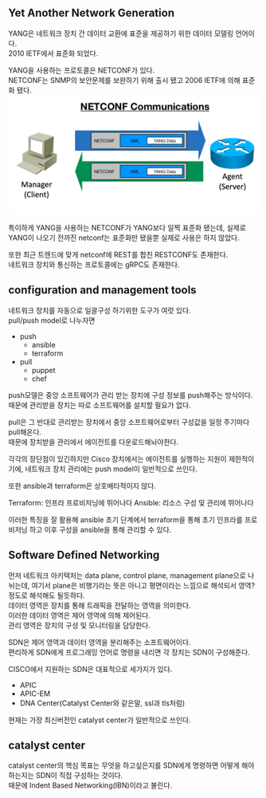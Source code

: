 ## Yet Another Network Generation
YANG은 네트워크 장치 간 데이터 교환에 표준을 제공하기 위한 데이터 모델링 언어이다.  
2010 IETF에서 표준화 되었다.  

YANG을 사용하는 프로토콜은 NETCONF가 있다.  
NETCONF는 SNMP의 보안문제를 보완하기 위해 출시 됐고 2006 IETF에 의해 표준화 됐다.  
![](src/netconf.png)

특이하게 YANG을 사용하는 NETCONF가 YANG보다 일찍 표준화 됐는데, 실제로 YANG이 나오기 전까진 netconf는 표준화만 됐을뿐 실제로 사용은 하지 않았다.   

또한 최근 트렌드에 맞게 netconf에 REST를 합친 RESTCONF도 존재한다.  
네트워크 장치와 통신하는 프로토콜에는 gRPC도 존재한다.  


## configuration and management tools
네트워크 장치를 자동으로 일괄구성 하기위한 도구가 여럿 있다.  
pull/push model로 나누자면  

- push
  - ansible
  - terraform
- pull
  - puppet
  - chef

push모델은 중앙 소프트웨어가 관리 받는 장치에 구성 정보를 push해주는 방식이다.  
때문에 관리받을 장치는 따로 소프트웨어를 설치할 필요가 없다.  

pull은 그 반대로 관리받는 장치에서 중앙 소프트웨어로부터 구성값을 일정 주기마다 pull해온다.  
때문에 장치받을 관리에서 에이전트를 다운로드해놔야한다.  

각각의 장단점이 있긴하지만 Cisco 장치에서는 에이전트를 실행하는 지원이 제한적이기에, 네트워크 장치 관리에는 push model이 일반적으로 쓰인다.  

또한 ansible과 terraform은 상호배타적이지 않다.  

Terraform: 인프라 프로비저닝에 뛰어나다
Ansible: 리소스 구성 및 관리에 뛰어나다

이러한 특징을 잘 활용해 ansible 초기 단계에서 terraform을 통해 초기 인프라를 프로비저닝 하고 이후 구성을 ansible을 통해 관리할 수 있다.  

## Software Defined Networking
먼저 네트워크 아키텍처는 data plane, control plane, management plane으로 나뉘는데, 여기서 plane은 비행기라는 뜻은 아니고 평면이라는 느낌으로 해석되서 영역? 정도로 해석해도 될듯하다.  
데이터 영역은 장치를 통해 트래픽을 전달하는 영역을 의미한다.  
이러한 데이터 영역은 제어 영역에 의해 제어된다.  
관리 영역은 장치의 구성 및 모니터링을 담당한다.  

SDN은 제어 영역과 데이터 영역을 분리해주는 소프트웨어이다.  
편리하게 SDN에게 프로그래밍 언어로 명령을 내리면 각 장치는 SDN이 구성해준다.  

CISCO에서 지원하는 SDN은 대표적으로 세가지가 있다.  
- APIC
- APIC-EM
- DNA Center(Catalyst Center와 같은말, ssl과 tls처럼)

현재는 가장 최신버전인 catalyst center가 일반적으로 쓰인다.  


## catalyst center
catalyst center의 핵심 목표는 무엇을 하고싶은지를 SDN에게 명령하면 어떻게 해야하는지는 SDN이 직접 구성하는 것이다.  
때문에 Indent Based Networking(IBN)이라고 불린다.  
